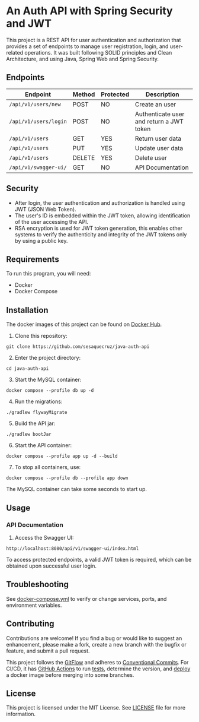 # An Auth API with Spring Security and JWT

This project is a REST API for user authentication and authorization that provides a set of endpoints to manage user registration, login, and user-related operations. It was built following SOLID principles and Clean Architecture, and using Java, Spring Web and Spring Security.

## Endpoints

| Endpoint              | Method | Protected | Description                              |
|-----------------------| ------ |-----------|------------------------------------------|
| `/api/v1/users/new`   | POST   | NO        | Create an user                           |
| `/api/v1/users/login` | POST   | NO        | Authenticate user and return a JWT token |
| `/api/v1/users`       | GET    | YES       | Return user data                         |
| `/api/v1/users`       | PUT    | YES       | Update user data                         |
| `/api/v1/users`       | DELETE | YES       | Delete user                              |
| `/api/v1/swagger-ui/` | GET    | NO        | API Documentation                        |

## Security

- After login, the user authentication and authorization is handled using JWT (JSON Web Token).
- The user's ID is embedded within the JWT token, allowing identification of the user accessing the API.
- RSA encryption is used for JWT token generation, this enables other systems to verify the authenticity and integrity of the JWT tokens only by using a public key.

## Requirements

To run this program, you will need:

- Docker
- Docker Compose

## Installation

The docker images of this project can be found on [Docker Hub](https://hub.docker.com/repository/docker/sesaquecruz/java-auth-api).

1. Clone this repository:

```
git clone https://github.com/sesaquecruz/java-auth-api
```

2. Enter the project directory:

```
cd java-auth-api
```

3. Start the MySQL container:

```
docker compose --profile db up -d
```

4. Run the migrations:

```
./gradlew flywayMigrate
```

5. Build the API jar:

```
./gradlew bootJar
```

6. Start the API container:

```
docker compose --profile app up -d --build
```

7. To stop all containers, use:

```
docker compose --profile db --profile app down
```

The MySQL container can take some seconds to start up.

## Usage

### API Documentation

1. Access the Swagger UI:

```
http://localhost:8080/api/v1/swagger-ui/index.html
```

To access protected endpoints, a valid JWT token is required, which can be obtained upon successful user login.

## Troubleshooting

See [docker-compose.yml](./docker-compose.yml) to verify or change services, ports, and environment variables.

## Contributing

Contributions are welcome! If you find a bug or would like to suggest an enhancement, please make a fork, create a new branch with the bugfix or feature, and submit a pull request.

This project follows the [GitFlow](https://www.atlassian.com/git/tutorials/comparing-workflows/gitflow-workflow) and adheres to [Conventional Commits](https://www.conventionalcommits.org/en/v1.0.0/). For CI/CD, it has [GitHub Actions](https://github.com/features/actions) to run [tests](.github/workflows/ci.yml), determine the version, and [deploy](.github/workflows/ci-cd.yml) a docker image before merging into some branches.

## License

This project is licensed under the MIT License. See [LICENSE](./LICENSE) file for more information.